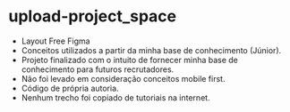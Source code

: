 # upload-project_space
- Layout Free Figma 
- Conceitos utilizados a partir da minha base de conhecimento (Júnior).
- Projeto finalizado com o intuito de fornecer minha base de conhecimento para futuros recrutadores.
- Não foi levado em consideração conceitos mobile first.
- Código de própria autoria.
- Nenhum trecho foi copiado de tutoriais na internet.
